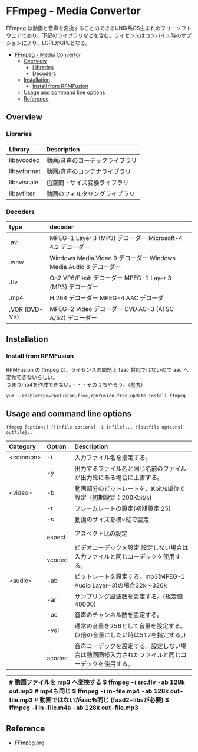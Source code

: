 # FFmpeg - Media Convertor

FFmpeg は動画と音声を変換することのできるUNIX系OS生まれのフリーソフトウェアであり、下記のライブラリなどを含む。ライセンスはコンパイル時のオプションにより、LGPLかGPLとなる。

- [FFmpeg - Media Convertor](#ffmpeg---media-convertor)
  - [Overview](#overview)
    - [Libraries](#libraries)
    - [Decoders](#decoders)
  - [Installation](#installation)
    - [Install from RPMFusion](#install-from-rpmfusion)
  - [Usage and command line options](#usage-and-command-line-options)
  - [Reference](#reference)

## Overview

### Libraries

| Library     | Description                     |
| :---------- | :------------------------------ |
| libavcodec  | 動画/音声のコーデックライブラリ |
| libavformat | 動画/音声のコンテナライブラリ   |
| libswscale  | 色空間・サイズ変換ライブラリ    |
| libavfilter | 動画のフィルタリングライブラリ  |

### Decoders

| type          | decoder                                                           |
| :------------ | :---------------------------------------------------------------- |
| .avi          | MPEG-1 Layer 3 (MP3) デコーダー Microsoft-4 4.2 デコーダー        |
| .wmv          | Windows Media Video 9 デコーダー Windows Media Audio 8 デコーダー |
| .flv          | On2 VP6/Flash デコーダー MPEG-1 Layer 3 (MP3) デコーダー          |
| .mp4          | H.264 デコーダー MPEG-4 AAC デコーダ                              |
| .VOR (DVD-VR) | MPEG-2 Video デコーダー DVD AC-3 (ATSC A/52) デコーダー           |

## Installation

### Install from RPMFusion

RPMFusion の ffmpeg は、ライセンスの問題上 faac 対応ではないので aac へ変換できないらしい。  
つまりmp4を作成できない。・・・そのうちやろう。（[参考](http://www.hyde-tech.com/~hyde/fedora_12_installation_notes.html#ffmpeg)）

```shell
yum --enablerepo=rpmfusion-free,rpmfusion-free-update install ffmpeg
```

## Usage and command line options

```shell
ffmpeg [options] [[infile options] -i infile]... {[outfile options] outfile}... 
```

| Category   | Option   | Description                                                                                      |
| :--------- | :------- | :----------------------------------------------------------------------------------------------- |
| \<common\> | \-i      | 入力ファイル名を指定する。                                                                       |
|            | \-y      | 出力するファイル名と同じ名前のファイルが出力先にある場合に上書する。                             |
| \<video\>  | \-b      | 動画部分のビットレートを、Kbit/s単位で設定（初期設定：200Kbit/s)                                 |
|            | \-r      | フレームレートの設定(初期設定:25)                                                                |
|            | \-s      | 動画のサイズを横×縦で設定                                                                        |
|            | \-aspect | アスペクト比の設定                                                                               |
|            | \-vcodec | ビデオコーデックを設定 設定しない場合は入力ファイルと同じコーデックを使用する。                  |
| \<audio\>  | \-ab     | ビットレートを設定する。mp3(MPEG-1 Audio Layer-3)の場合32k〜320k                                 |
|            | \-ar     | サンプリング周波数を設定する。(規定値48000)                                                      |
|            | \-ac     | 音声のチャンネル数を設定する。                                                                   |
|            | \-vol    | 通常の音量を256として音量を設定する。(2倍の音量にしたい時は512を指定する。)                      |
|            | \-acodec | 音声コーデックを設定する。設定しない場合は動画同様入力されたファイルと同じコーデックを使用する。 |

| \# 動画ファイルを mp3 へ変換する  $ ffmpeg \-i src.flv \-ab 128k out.mp3 \# mp4も同じ $ ffmpeg \-i in-file.mp4 \-ab 128k out-file.mp3 \# 動画ではないがaacも同じ (faad2-libsが必要) $ ffmpeg \-i in-file.m4a \-ab 128k out-file.mp3 |
| :---------------------------------------------------------------------------------------------------------------------------------------------------------------------------------------------------------------------------------- |

## Reference

- [FFmpeg.org](http://ffmpeg.org/index.html)
